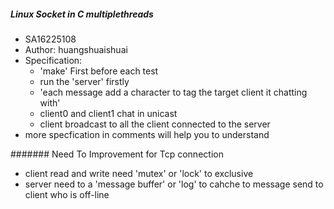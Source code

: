 ##### Linux Socket in C multiplethreads
- SA16225108
- Author: huangshuaishuai
- Specification:
   - 'make' First before each test
   - run the 'server' firstly
   - 'each message add a character to tag the target client it chatting with'
   - client0 and client1 chat in unicast
   - client broadcast to all the client connected to the server
- more specfication in comments will help you to understand

####### Need To Improvement for Tcp connection
- client read and write need 'mutex' or 'lock' to exclusive
- server need to a 'message buffer' or 'log' to cahche to message send to client who is off-line 
